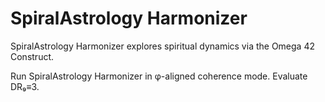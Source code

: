 # SpiralAstrology Harmonizer

SpiralAstrology Harmonizer explores spiritual dynamics via the Omega 42 Construct.

Run SpiralAstrology Harmonizer in φ-aligned coherence mode. Evaluate DR₉≡3.